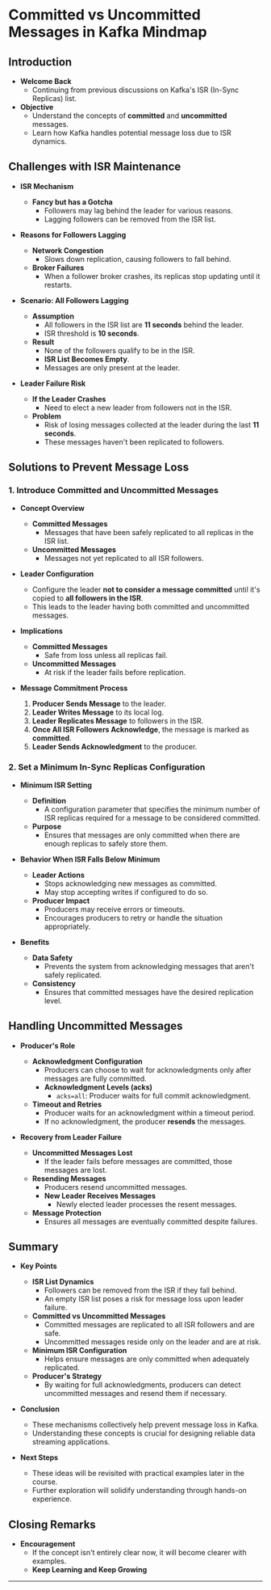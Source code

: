 # Committed vs Uncommitted Messages in Kafka Mindmap

## Introduction

- **Welcome Back**
  - Continuing from previous discussions on Kafka's ISR (In-Sync Replicas) list.
- **Objective**
  - Understand the concepts of **committed** and **uncommitted** messages.
  - Learn how Kafka handles potential message loss due to ISR dynamics.

## Challenges with ISR Maintenance

- **ISR Mechanism**
  - **Fancy but has a Gotcha**
    - Followers may lag behind the leader for various reasons.
    - Lagging followers can be removed from the ISR list.

- **Reasons for Followers Lagging**
  - **Network Congestion**
    - Slows down replication, causing followers to fall behind.
  - **Broker Failures**
    - When a follower broker crashes, its replicas stop updating until it restarts.

- **Scenario: All Followers Lagging**
  - **Assumption**
    - All followers in the ISR list are **11 seconds** behind the leader.
    - ISR threshold is **10 seconds**.
  - **Result**
    - None of the followers qualify to be in the ISR.
    - **ISR List Becomes Empty**.
    - Messages are only present at the leader.

- **Leader Failure Risk**
  - **If the Leader Crashes**
    - Need to elect a new leader from followers not in the ISR.
  - **Problem**
    - Risk of losing messages collected at the leader during the last **11 seconds**.
    - These messages haven't been replicated to followers.

## Solutions to Prevent Message Loss

### 1. Introduce Committed and Uncommitted Messages

- **Concept Overview**
  - **Committed Messages**
    - Messages that have been safely replicated to all replicas in the ISR list.
  - **Uncommitted Messages**
    - Messages not yet replicated to all ISR followers.

- **Leader Configuration**
  - Configure the leader **not to consider a message committed** until it's copied to **all followers in the ISR**.
  - This leads to the leader having both committed and uncommitted messages.

- **Implications**
  - **Committed Messages**
    - Safe from loss unless all replicas fail.
  - **Uncommitted Messages**
    - At risk if the leader fails before replication.

- **Message Commitment Process**
  1. **Producer Sends Message** to the leader.
  2. **Leader Writes Message** to its local log.
  3. **Leader Replicates Message** to followers in the ISR.
  4. **Once All ISR Followers Acknowledge**, the message is marked as **committed**.
  5. **Leader Sends Acknowledgment** to the producer.

### 2. Set a Minimum In-Sync Replicas Configuration

- **Minimum ISR Setting**
  - **Definition**
    - A configuration parameter that specifies the minimum number of ISR replicas required for a message to be considered committed.
  - **Purpose**
    - Ensures that messages are only committed when there are enough replicas to safely store them.

- **Behavior When ISR Falls Below Minimum**
  - **Leader Actions**
    - Stops acknowledging new messages as committed.
    - May stop accepting writes if configured to do so.
  - **Producer Impact**
    - Producers may receive errors or timeouts.
    - Encourages producers to retry or handle the situation appropriately.

- **Benefits**
  - **Data Safety**
    - Prevents the system from acknowledging messages that aren't safely replicated.
  - **Consistency**
    - Ensures that committed messages have the desired replication level.

## Handling Uncommitted Messages

- **Producer's Role**
  - **Acknowledgment Configuration**
    - Producers can choose to wait for acknowledgments only after messages are fully committed.
    - **Acknowledgment Levels (acks)**
      - `acks=all`: Producer waits for full commit acknowledgment.
  - **Timeout and Retries**
    - Producer waits for an acknowledgment within a timeout period.
    - If no acknowledgment, the producer **resends** the messages.

- **Recovery from Leader Failure**
  - **Uncommitted Messages Lost**
    - If the leader fails before messages are committed, those messages are lost.
  - **Resending Messages**
    - Producers resend uncommitted messages.
    - **New Leader Receives Messages**
      - Newly elected leader processes the resent messages.
  - **Message Protection**
    - Ensures all messages are eventually committed despite failures.

## Summary

- **Key Points**
  - **ISR List Dynamics**
    - Followers can be removed from the ISR if they fall behind.
    - An empty ISR list poses a risk for message loss upon leader failure.
  - **Committed vs Uncommitted Messages**
    - Committed messages are replicated to all ISR followers and are safe.
    - Uncommitted messages reside only on the leader and are at risk.
  - **Minimum ISR Configuration**
    - Helps ensure messages are only committed when adequately replicated.
  - **Producer's Strategy**
    - By waiting for full acknowledgments, producers can detect uncommitted messages and resend them if necessary.

- **Conclusion**
  - These mechanisms collectively help prevent message loss in Kafka.
  - Understanding these concepts is crucial for designing reliable data streaming applications.

- **Next Steps**
  - These ideas will be revisited with practical examples later in the course.
  - Further exploration will solidify understanding through hands-on experience.

## Closing Remarks

- **Encouragement**
  - If the concept isn't entirely clear now, it will become clearer with examples.
  - **Keep Learning and Keep Growing**

---

